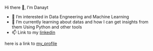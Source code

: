  Hi there 👋, I’m Danayt
- 👀 I’m interested in Data Engneering and Machine Learning 
- 🌱 I’m currently learning about datas and how I can get insights from them Using Python and other tools 
- 📫 Link to my [linkedin](https://www.linkedin.com/in/danayt-bulom/)

here is a link to [my_profile](sites.google.com/view/danayt-bulom/home?authuser=6)


<!---
Danu-B/Danu-B is a ✨ special ✨ repository because its `README.md` (this file) appears on your GitHub profile.
You can click the Preview link to take a look at your changes.
--->
